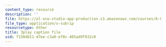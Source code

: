 ```yaml
---
content_type: resource
description: ''
file: https://ol-ocw-studio-app-production.s3.amazonaws.com/courses/6-004-computation-structures-spring-2017/f150d811d7eec3a0ef0c485ad9f932c0_5mJd--JCwBI.srt
file_type: application/x-subrip
resourcetype: Other
title: 3play caption file
uid: f150d811-d7ee-c3a0-ef0c-485ad9f932c0
---
```

